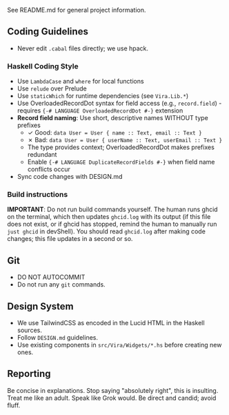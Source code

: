 See README.md for general project information.

## Coding Guidelines

- Never edit `.cabal` files directly; we use hpack.

### Haskell Coding Style

- Use `LambdaCase` and `where` for local functions
- Use `relude` over Prelude
- Use `staticWhich` for runtime dependencies (see `Vira.Lib.*`)
- Use OverloadedRecordDot syntax for field access (e.g., `record.field`) - requires `{-# LANGUAGE OverloadedRecordDot #-}` extension
- **Record field naming**: Use short, descriptive names WITHOUT type prefixes
  - ✓ Good: `data User = User { name :: Text, email :: Text }`
  - ✗ Bad: `data User = User { userName :: Text, userEmail :: Text }`
  - The type provides context; OverloadedRecordDot makes prefixes redundant
  - Enable `{-# LANGUAGE DuplicateRecordFields #-}` when field name conflicts occur
- Sync code changes with DESIGN.md

### Build instructions

**IMPORTANT**: Do not run build commands yourself. The human runs ghcid on the terminal, which then updates `ghcid.log` with its output (if this file does not exist, or if ghcid has stopped, remind the human to manually run `just ghcid` in devShell). You should read `ghcid.log` after making code changes; this file updates in a second or so.

## Git

- DO NOT AUTOCOMMIT
- Do not run any `git` commands.

## Design System

- We use TailwindCSS as encoded in the Lucid HTML in the Haskell sources.
- Follow `DESIGN.md` guidelines.
- Use existing components in `src/Vira/Widgets/*.hs` before creating new ones.

## Reporting

Be concise in explanations. Stop saying "absolutely right", this is insulting. Treat me like an adult. Speak like Grok would. Be direct and candid; avoid fluff.
